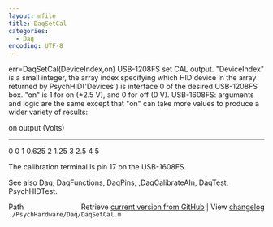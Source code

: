 ```yaml
---
layout: mfile
title: DaqSetCal
categories:
  - Daq
encoding: UTF-8
---
```


err=DaqSetCal\(DeviceIndex,on\)
USB-1208FS set CAL output.
"DeviceIndex" is a small integer, the array index specifying which HID
      device in the array returned by PsychHID\('Devices'\) is interface 0
      of the desired USB-1208FS box.
"on" is 1 for on \(+2.5 V\), and 0 for off \(0 V\).
USB-1608FS:
arguments and logic are the same except that "on" can take more values to
produce a wider variety of results:

on                    output \(Volts\)
---                   ------
 0                       0
 1                     0.625
 2                      1.25
 3                      2.5
 4                        5

The calibration terminal is pin 17 on the USB-1608FS.

See also Daq, DaqFunctions, DaqPins, ,DaqCalibrateAIn, DaqTest, PsychHIDTest.


<div class="code_header" style="text-align:right;">
  <span style="float:left;">Path&nbsp;&nbsp;</span> <span class="counter">Retrieve <a href=
  "https://raw.github.com/Psychtoolbox-3/Psychtoolbox-3/beta/./PsychHardware/Daq/DaqSetCal.m">current version from GitHub</a> | View <a href=
  "https://github.com/Psychtoolbox-3/Psychtoolbox-3/commits/beta/./PsychHardware/Daq/DaqSetCal.m">changelog</a></span>
</div>
<div class="code">
  <code>./PsychHardware/Daq/DaqSetCal.m</code>
</div>
